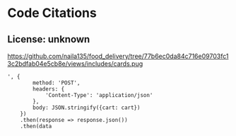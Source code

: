 # Code Citations

## License: unknown
https://github.com/naila135/food_delivery/tree/77b6ec0da84c716e09703fc13c2bdfab04e5cb8e/views/includes/cards.pug

```
', {
        method: 'POST',
        headers: {
            'Content-Type': 'application/json'
        },
        body: JSON.stringify({cart: cart})
    })
    .then(response => response.json())
    .then(data
```

